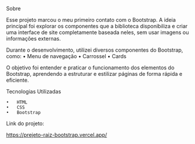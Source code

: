 Sobre

Esse projeto marcou o meu primeiro contato com o Bootstrap. A ideia principal foi explorar os componentes que a biblioteca disponibiliza e criar uma interface de site completamente baseada neles, sem usar imagens ou informações externas.

Durante o desenvolvimento, utilizei diversos componentes do Bootstrap, como:
	•	Menu de navegação
	•	Carrossel
	•	Cards

O objetivo foi entender e praticar o funcionamento dos elementos do Bootstrap, aprendendo a estruturar e estilizar páginas de forma rápida e eficiente.

Tecnologias Utilizadas

	•	HTML
	•	CSS
	•	Bootstrap

Link do projeto:

https://prejeto-raiz-bootstrap.vercel.app/
